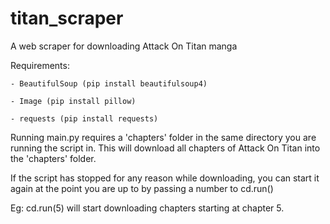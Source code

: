 # titan_scraper
A web scraper for downloading Attack On Titan manga

Requirements:

    - BeautifulSoup (pip install beautifulsoup4)

    - Image (pip install pillow)

    - requests (pip install requests)

Running main.py requires a 'chapters' folder in the same directory you are running the script in.
This will download all chapters of Attack On Titan into the 'chapters' folder.

If the script has stopped for any reason while downloading, you can start it again at the point you are up to by passing a number to cd.run()

Eg: cd.run(5) will start downloading chapters starting at chapter 5.

